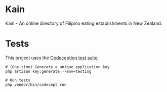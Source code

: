 # Kain

Kain - An online directory of Filipino eating establishments in New Zealand.

# Tests

This project uses the [Codeception test suite](http://codeception.com/):
    
    # (One-time) Generate a unique application key
    php artisan key:generate --env=testing
    
    # Run tests
    php vendor/bin/codecept run
